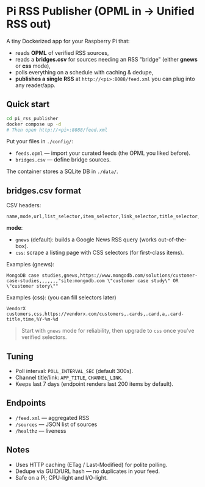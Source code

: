 
# Pi RSS Publisher (OPML in → Unified RSS out)

A tiny Dockerized app for your Raspberry Pi that:
- reads **OPML** of verified RSS sources,
- reads a **bridges.csv** for sources needing an RSS "bridge" (either **gnews** or **css** mode),
- polls everything on a schedule with caching & dedupe,
- **publishes a single RSS** at `http://<pi>:8088/feed.xml` you can plug into any reader/app.

## Quick start

```bash
cd pi_rss_publisher
docker compose up -d
# Then open http://<pi>:8088/feed.xml
```

Put your files in `./config/`:
- `feeds.opml` — import your curated feeds (the OPML you liked before).
- `bridges.csv` — define bridge sources.

The container stores a SQLite DB in `./data/`.

## bridges.csv format

CSV headers:
```
name,mode,url,list_selector,item_selector,link_selector,title_selector,date_selector,date_format,gnews_query
```

**mode**:
- `gnews` (default): builds a Google News RSS query (works out-of-the-box).
- `css`: scrape a listing page with CSS selectors (for first-class items).

Examples (gnews):
```
MongoDB case studies,gnews,https://www.mongodb.com/solutions/customer-case-studies,,,,,,,"site:mongodb.com \"customer case study\" OR \"customer story\""
```

Examples (css): (you can fill selectors later)
```
VendorX customers,css,https://vendorx.com/customers,.cards,.card,a,.card-title,time,%Y-%m-%d
```

> Start with `gnews` mode for reliability, then upgrade to `css` once you’ve verified selectors.

## Tuning

- Poll interval: `POLL_INTERVAL_SEC` (default 300s).
- Channel title/link: `APP_TITLE`, `CHANNEL_LINK`.
- Keeps last 7 days (endpoint renders last 200 items by default).

## Endpoints
- `/feed.xml` — aggregated RSS
- `/sources` — JSON list of sources
- `/healthz` — liveness

## Notes
- Uses HTTP caching (ETag / Last-Modified) for polite polling.
- Dedupe via GUID/URL hash — no duplicates in your feed.
- Safe on a Pi; CPU-light and I/O-light.
